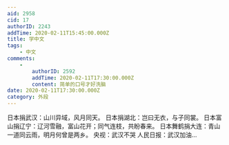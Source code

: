 ```yaml
---
aid: 2958
cid: 17
authorID: 2243
addTime: 2020-02-11T15:45:00.000Z
title: 学中文
tags:
    - 中文
comments:
    -
        authorID: 2592
        addTime: 2020-02-11T17:30:00.000Z
        content: 简单的口号才好洗脑
date: 2020-02-11T17:30:00.000Z
category: 外段
---
```


日本捐武汉：山川异域，风月同天。 日本捐湖北：岂曰无衣，与子同裳。 日本富山捐辽宁：辽河雪融，富山花开；同气连枝，共盼春来。 日本舞鹤捐大连：青山一道同云雨，明月何曾是两乡。 央视：武汉不哭 人民日报：武汉加油…
